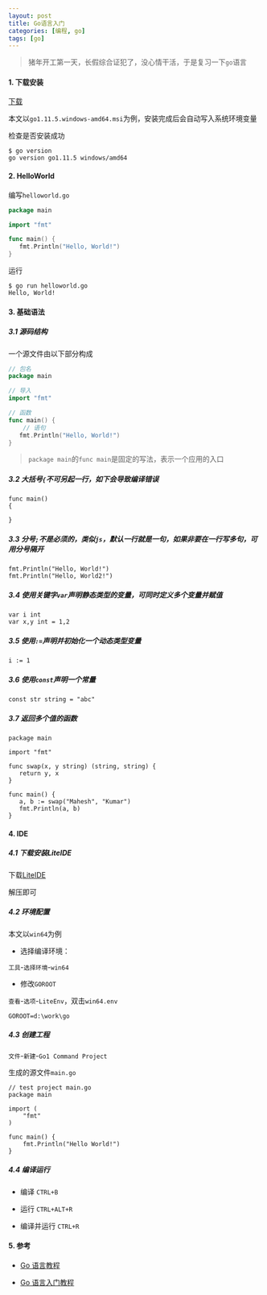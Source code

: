 ```yaml
---
layout: post
title: Go语言入门
categories: [编程, go]
tags: [go]
---
```



> 猪年开工第一天，长假综合证犯了，没心情干活，于是复习一下`go`语言

#### 1. 下载安装

[下载](https://golang.google.cn/dl/)

本文以`go1.11.5.windows-amd64.msi`为例，安装完成后会自动写入系统环境变量

检查是否安装成功
```
$ go version
go version go1.11.5 windows/amd64
```

#### 2. HelloWorld

编写`helloworld.go`
```go
package main

import "fmt"

func main() {
   fmt.Println("Hello, World!")
}
```

运行

```
$ go run helloworld.go
Hello, World!
```

#### 3. 基础语法

##### 3.1 源码结构

一个源文件由以下部分构成

```go
// 包名
package main

// 导入
import "fmt"

// 函数
func main() {
    // 语句
   fmt.Println("Hello, World!")
}
```

> `package main`的`func main`是固定的写法，表示一个应用的入口

##### 3.2 大括号`{`不可另起一行，如下会导致编译错误

```
func main()
{

}
```

##### 3.3 分号`;`不是必须的，类似`js`，默认一行就是一句，如果非要在一行写多句，可用分号隔开

```
fmt.Println("Hello, World!")
fmt.Println("Hello, World2!")
```

##### 3.4 使用关键字`var`声明静态类型的变量，可同时定义多个变量并赋值

```
var i int
var x,y int = 1,2 
```

##### 3.5 使用`:=`声明并初始化一个动态类型变量

```
i := 1
```

##### 3.6 使用`const`声明一个常量

```
const str string = "abc"
```

##### 3.7 返回多个值的函数

```
package main

import "fmt"

func swap(x, y string) (string, string) {
   return y, x
}

func main() {
   a, b := swap("Mahesh", "Kumar")
   fmt.Println(a, b)
}
```

#### 4. IDE

##### 4.1 下载安装LiteIDE

下载[LiteIDE](https://sourceforge.net/projects/liteide/files/)

解压即可

##### 4.2 环境配置

本文以`win64`为例

* 选择编译环境：

`工具`-`选择环境`-`win64`

* 修改`GOROOT`

`查看`-`选项`-`LiteEnv`，双击`win64.env`

```
GOROOT=d:\work\go
```

##### 4.3 创建工程

`文件`-`新建`-`Go1 Command Project`

生成的源文件`main.go`

```
// test project main.go
package main

import (
	"fmt"
)

func main() {
	fmt.Println("Hello World!")
}

```

##### 4.4 编译运行

* 编译 `CTRL+B`

* 运行 `CTRL+ALT+R`

* 编译并运行 `CTRL+R`

#### 5. 参考

* [Go 语言教程](http://www.runoob.com/go/go-tutorial.html)

* [Go 语言入门教程](http://c.biancheng.net/golang/)